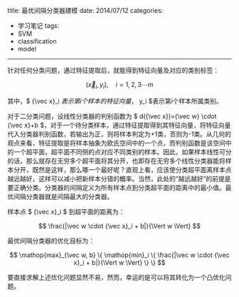 title: 最优间隔分类器建模
date: 2014/07/12
categories: 
- 学习笔记
tags: 
- SVM
- classification
- model
---


针对任何分类问题，通过特征提取后，就能得到特征向量及对应的类别标签：

$$
( {\vec x}_i, y_i ), \quad i=1,2,3 \cdots m
$$

其中，$ {\vec x}_i $表示第i个样本的特征向量，$ y_i $表示第i个样本所属类别。

对于二分类问题，设线性分类器的判别函数为 $ d({\vec x})={\vec w} \cdot {\vec x}+b $，对于一个待分类样本，通过特征提取得到其特征向量，将特征向量代入分类器判别函数，若输出为正，则将样本判定为+1类，否则为-1类。从几何的观点来看，特征提取是将样本抽象为欧氏空间中的一个点，而判别函数是该空间中的一个超平面，超平面不同侧的点对应不同类别的样本。因此，如果样本线性可分的话，那么就存在无穷多个超平面将其分开，也即存在无穷多个线性分类器能将样本分开，既然是这样，那么哪一个最好呢？直观上看，应该使分类超平面离样本点越远越好，这样可以减小把新样本分错的概率。当然，此处的“越远越好”的前提是要正确分类。分类器的间隔定义为所有样本点到分类超平面的距离中的最小值。最优间隔分类器就是间隔最大的分类器。

样本点 $ {\vec x}_i $ 到超平面的距离为：

$$
\frac{|\vec w \cdot {\vec x}_i + b|}{\Vert w \Vert}
$$

最优间隔分类器的优化目标为：

$$
\mathop{max}_{\vec w, b} \{ \mathop{min}_i \{ \frac{|\vec w \cdot {\vec x}_i + b|}{\Vert w \Vert} \} \}
$$

要直接求解上述优化问题显然不易，然而，幸运的是可以将其转化为一个凸优化问题。

